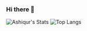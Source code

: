 ### Hi there 👋

![Ashiqur's Stats](https://github-readme-stats.vercel.app/api?username=ashiqursuperfly&theme=radical&show_icons=true&count_private=true)
![Top Langs](https://github-readme-stats.vercel.app/api/top-langs/?username=ashiqursuperfly&layout=compact&theme=radical)

<!--
Here are some ideas to get you started:
![Ashiqur's wakatime stats](https://github-readme-stats.vercel.app/api/wakatime?username=ashiqursuperfly)
- 🔭 I’m currently working on ...
- 🌱 I’m currently learning ...
- 👯 I’m looking to collaborate on ...
- 🤔 I’m looking for help with ...
- 💬 Ask me about ...
- 📫 How to reach me: ...
- 😄 Pronouns: ...
- ⚡ Fun fact: ...
-->

